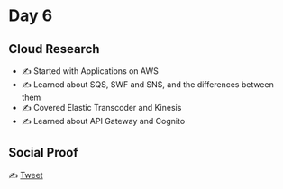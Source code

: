 # Day 6

## Cloud Research

- ✍️ Started with Applications on AWS
- ✍️ Learned about SQS, SWF and SNS, and the differences between them
- ✍️ Covered Elastic Transcoder and Kinesis
- ✍️ Learned about API Gateway and Cognito

## Social Proof

✍️ [Tweet](https://twitter.com/afraz_momin/status/1289667244897648640?s=20)

